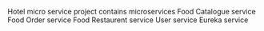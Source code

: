 Hotel micro service project
contains microservices 
Food Catalogue service
Food Order service
Food Restaurent service
User service
Eureka service
